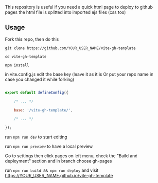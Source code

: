 This repository is useful if you need a quick html page to deploy to github pages 
the html file is splitted into imported ejs files (css too)


## Usage

Fork this repo, then do this

`git clone https://github.com/YOUR_USER_NAME/vite-gh-template`

`cd vite-gh-template`

`npm install`

in vite.config.js edit the base key (leave it as it is Or put your repo name in case you changed it while forking)

```js

export default defineConfig({

    /* ... */

    base: '/vite-gh-template/',

    /* ... */

});

```
 
run `npm run dev` to start editing

run `npm run preview` to have a local preview

Go to settings then click pages on left menu, check the "Build and deployment" section and in branch choose gh-pages

run `npm run build && npm run deploy` and visit https://YOUR_USER_NAME.github.io/vite-gh-template

